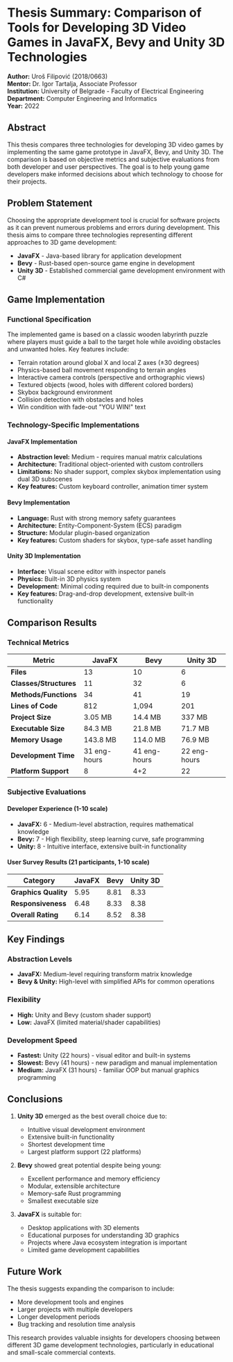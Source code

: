 # Thesis Summary: Comparison of Tools for Developing 3D Video Games in JavaFX, Bevy and Unity 3D Technologies

**Author:** Uroš Filipović (2018/0663)  
**Mentor:** Dr. Igor Tartalja, Associate Professor  
**Institution:** University of Belgrade - Faculty of Electrical Engineering  
**Department:** Computer Engineering and Informatics  
**Year:** 2022

## Abstract

This thesis compares three technologies for developing 3D video games by implementing the same game prototype in JavaFX, Bevy, and Unity 3D. The comparison is based on objective metrics and subjective evaluations from both developer and user perspectives. The goal is to help young game developers make informed decisions about which technology to choose for their projects.

## Problem Statement

Choosing the appropriate development tool is crucial for software projects as it can prevent numerous problems and errors during development. This thesis aims to compare three technologies representing different approaches to 3D game development:

- **JavaFX** - Java-based library for application development
- **Bevy** - Rust-based open-source game engine in development  
- **Unity 3D** - Established commercial game development environment with C#

## Game Implementation

### Functional Specification

The implemented game is based on a classic wooden labyrinth puzzle where players must guide a ball to the target hole while avoiding obstacles and unwanted holes. Key features include:

- Terrain rotation around global X and local Z axes (±30 degrees)
- Physics-based ball movement responding to terrain angles
- Interactive camera controls (perspective and orthographic views)
- Textured objects (wood, holes with different colored borders)
- Skybox background environment
- Collision detection with obstacles and holes
- Win condition with fade-out "YOU WIN!" text

### Technology-Specific Implementations

#### JavaFX Implementation
- **Abstraction level:** Medium - requires manual matrix calculations
- **Architecture:** Traditional object-oriented with custom controllers
- **Limitations:** No shader support, complex skybox implementation using dual 3D subscenes
- **Key features:** Custom keyboard controller, animation timer system

#### Bevy Implementation  
- **Language:** Rust with strong memory safety guarantees
- **Architecture:** Entity-Component-System (ECS) paradigm
- **Structure:** Modular plugin-based organization
- **Key features:** Custom shaders for skybox, type-safe asset handling

#### Unity 3D Implementation
- **Interface:** Visual scene editor with inspector panels
- **Physics:** Built-in 3D physics system
- **Development:** Minimal coding required due to built-in components
- **Key features:** Drag-and-drop development, extensive built-in functionality

## Comparison Results

### Technical Metrics

| Metric | JavaFX | Bevy | Unity 3D |
|--------|--------|------|----------|
| **Files** | 13 | 10 | 6 |
| **Classes/Structures** | 11 | 32 | 6 |
| **Methods/Functions** | 34 | 41 | 19 |
| **Lines of Code** | 812 | 1,094 | 201 |
| **Project Size** | 3.05 MB | 14.4 MB | 337 MB |
| **Executable Size** | 84.3 MB | 21.8 MB | 71.7 MB |
| **Memory Usage** | 143.8 MB | 114.0 MB | 76.9 MB |
| **Development Time** | 31 eng-hours | 41 eng-hours | 22 eng-hours |
| **Platform Support** | 8 | 4+2 | 22 |

### Subjective Evaluations

#### Developer Experience (1-10 scale)
- **JavaFX:** 6 - Medium-level abstraction, requires mathematical knowledge
- **Bevy:** 7 - High flexibility, steep learning curve, safe programming
- **Unity:** 8 - Intuitive interface, extensive built-in functionality

#### User Survey Results (21 participants, 1-10 scale)
| Category | JavaFX | Bevy | Unity 3D |
|----------|--------|------|----------|
| **Graphics Quality** | 5.95 | 8.81 | 8.33 |
| **Responsiveness** | 6.48 | 8.33 | 8.38 |
| **Overall Rating** | 6.14 | 8.52 | 8.38 |

## Key Findings

### Abstraction Levels
- **JavaFX:** Medium-level requiring transform matrix knowledge
- **Bevy & Unity:** High-level with simplified APIs for common operations

### Flexibility
- **High:** Unity and Bevy (custom shader support)
- **Low:** JavaFX (limited material/shader capabilities)

### Development Speed
- **Fastest:** Unity (22 hours) - visual editor and built-in systems
- **Slowest:** Bevy (41 hours) - new paradigm and manual implementation
- **Medium:** JavaFX (31 hours) - familiar OOP but manual graphics programming

## Conclusions

1. **Unity 3D** emerged as the best overall choice due to:
   - Intuitive visual development environment
   - Extensive built-in functionality
   - Shortest development time
   - Largest platform support (22 platforms)

2. **Bevy** showed great potential despite being young:
   - Excellent performance and memory efficiency
   - Modular, extensible architecture
   - Memory-safe Rust programming
   - Smallest executable size

3. **JavaFX** is suitable for:
   - Desktop applications with 3D elements
   - Educational purposes for understanding 3D graphics
   - Projects where Java ecosystem integration is important
   - Limited game development capabilities

## Future Work

The thesis suggests expanding the comparison to include:
- More development tools and engines
- Larger projects with multiple developers
- Longer development periods
- Bug tracking and resolution time analysis

This research provides valuable insights for developers choosing between different 3D game development technologies, particularly in educational and small-scale commercial contexts.
